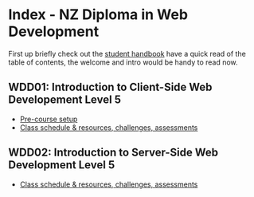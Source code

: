 # Index - NZ Diploma in Web Development

First up briefly check out the [student handbook](https://github.com/Developers-Institute/Student-Handbook) have a quick read of the table of contents, the welcome and intro would be handy to read now.

## WDD01: Introduction to Client-Side Web Developement Level 5
 - [Pre-course setup](https://github.com/Developers-Institute/WDD01-Client-Side-Pre-Course-Setup)
 - [Class schedule & resources, challenges, assessments](https://github.com/Developers-Institute/WDD01-Intro-Client-Side-Web-Development)

## WDD02: Introduction to Server-Side Web Development Level 5
 - [Class schedule & resources, challenges, assessments](https://github.com/Developers-Institute/WDD02-Intro-Server-Side-Web-Development)
